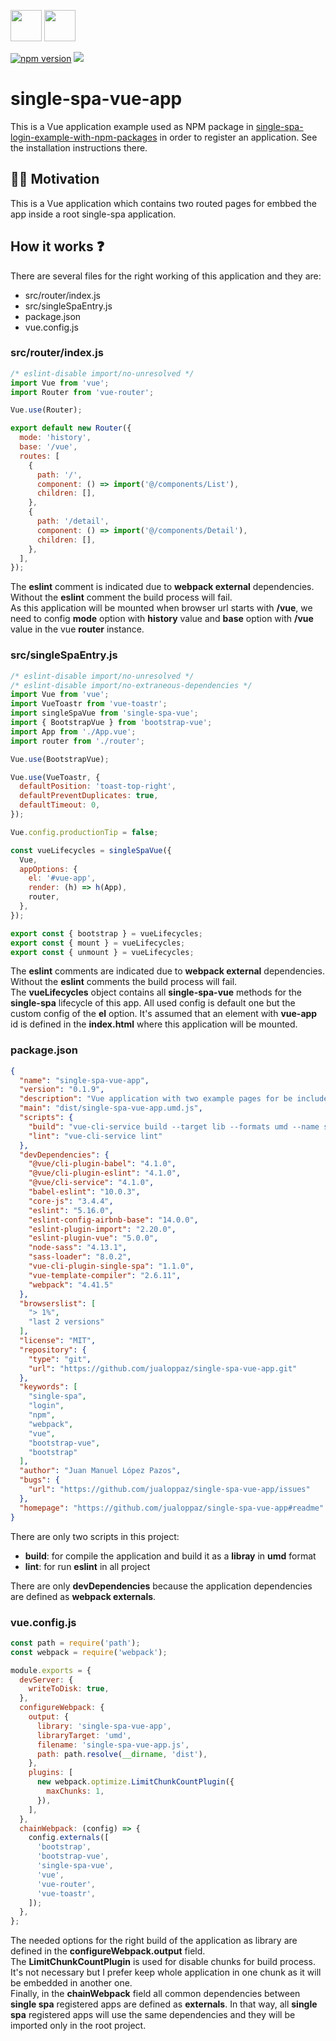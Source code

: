 <p float="left">
  <img src="https://single-spa.js.org/img/logo-white-bgblue.svg" width="50" height="50">
  <img src="https://vuejs.org/images/logo.png" width="50" height="50">
</p>

[![npm version](https://img.shields.io/npm/v/single-spa-vue-app.svg?style=flat-square)](https://www.npmjs.org/package/single-spa-vue-app)
[![](https://data.jsdelivr.com/v1/package/npm/single-spa-vue-app/badge)](https://www.jsdelivr.com/package/npm/single-spa-vue-app)

# single-spa-vue-app

This is a Vue application example used as NPM package in [single-spa-login-example-with-npm-packages](https://github.com/jualoppaz/single-spa-login-example-with-npm-packages) in order to register an application. See the installation instructions there.

## ✍🏻 Motivation

This is a Vue application which contains two routed pages for embbed the app inside a root single-spa application.

## How it works ❓

There are several files for the right working of this application and they are:

- src/router/index.js
- src/singleSpaEntry.js
- package.json
- vue.config.js

### src/router/index.js

```javascript
/* eslint-disable import/no-unresolved */
import Vue from 'vue';
import Router from 'vue-router';

Vue.use(Router);

export default new Router({
  mode: 'history',
  base: '/vue',
  routes: [
    {
      path: '/',
      component: () => import('@/components/List'),
      children: [],
    },
    {
      path: '/detail',
      component: () => import('@/components/Detail'),
      children: [],
    },
  ],
});
```

The **eslint** comment is indicated due to **webpack external** dependencies. Without the **eslint** comment the build process will fail.\
As this application will be mounted when browser url starts with **/vue**, we need to config **mode** option with **history** value and **base** option with **/vue** value in the vue **router** instance.

### src/singleSpaEntry.js

```javascript
/* eslint-disable import/no-unresolved */
/* eslint-disable import/no-extraneous-dependencies */
import Vue from 'vue';
import VueToastr from 'vue-toastr';
import singleSpaVue from 'single-spa-vue';
import { BootstrapVue } from 'bootstrap-vue';
import App from './App.vue';
import router from './router';

Vue.use(BootstrapVue);

Vue.use(VueToastr, {
  defaultPosition: 'toast-top-right',
  defaultPreventDuplicates: true,
  defaultTimeout: 0,
});

Vue.config.productionTip = false;

const vueLifecycles = singleSpaVue({
  Vue,
  appOptions: {
    el: '#vue-app',
    render: (h) => h(App),
    router,
  },
});

export const { bootstrap } = vueLifecycles;
export const { mount } = vueLifecycles;
export const { unmount } = vueLifecycles;
```

The **eslint** comments are indicated due to **webpack external** dependencies. Without the **eslint** comments the build process will fail.\
The **vueLifecycles** object contains all **single-spa-vue** methods for the **single-spa** lifecycle of this app. All used config is default one but the custom config of the **el** option. It's assumed that an element with **vue-app** id is defined in the **index.html** where this application will be mounted.

### package.json

```json
{
  "name": "single-spa-vue-app",
  "version": "0.1.9",
  "description": "Vue application with two example pages for be included in a single-spa application as registered app.",
  "main": "dist/single-spa-vue-app.umd.js",
  "scripts": {
    "build": "vue-cli-service build --target lib --formats umd --name single-spa-vue-app src/singleSpaEntry.js",
    "lint": "vue-cli-service lint"
  },
  "devDependencies": {
    "@vue/cli-plugin-babel": "4.1.0",
    "@vue/cli-plugin-eslint": "4.1.0",
    "@vue/cli-service": "4.1.0",
    "babel-eslint": "10.0.3",
    "core-js": "3.4.4",
    "eslint": "5.16.0",
    "eslint-config-airbnb-base": "14.0.0",
    "eslint-plugin-import": "2.20.0",
    "eslint-plugin-vue": "5.0.0",
    "node-sass": "4.13.1",
    "sass-loader": "8.0.2",
    "vue-cli-plugin-single-spa": "1.1.0",
    "vue-template-compiler": "2.6.11",
    "webpack": "4.41.5"
  },
  "browserslist": [
    "> 1%",
    "last 2 versions"
  ],
  "license": "MIT",
  "repository": {
    "type": "git",
    "url": "https://github.com/jualoppaz/single-spa-vue-app.git"
  },
  "keywords": [
    "single-spa",
    "login",
    "npm",
    "webpack",
    "vue",
    "bootstrap-vue",
    "bootstrap"
  ],
  "author": "Juan Manuel López Pazos",
  "bugs": {
    "url": "https://github.com/jualoppaz/single-spa-vue-app/issues"
  },
  "homepage": "https://github.com/jualoppaz/single-spa-vue-app#readme"
}
```

There are only two scripts in this project:

- **build**: for compile the application and build it as a **libray** in **umd** format
- **lint**: for run **eslint** in all project

There are only **devDependencies** because the application dependencies are defined as **webpack externals**.

### vue.config.js

```javascript
const path = require('path');
const webpack = require('webpack');

module.exports = {
  devServer: {
    writeToDisk: true,
  },
  configureWebpack: {
    output: {
      library: 'single-spa-vue-app',
      libraryTarget: 'umd',
      filename: 'single-spa-vue-app.js',
      path: path.resolve(__dirname, 'dist'),
    },
    plugins: [
      new webpack.optimize.LimitChunkCountPlugin({
        maxChunks: 1,
      }),
    ],
  },
  chainWebpack: (config) => {
    config.externals([
      'bootstrap',
      'bootstrap-vue',
      'single-spa-vue',
      'vue',
      'vue-router',
      'vue-toastr',
    ]);
  },
};
```

The needed options for the right build of the application as library are defined in the **configureWebpack.output** field.\
The **LimitChunkCountPlugin** is used for disable chunks for build process. It's not necessary but I prefer keep whole application in one chunk as it will be embedded in another one.\
Finally, in the **chainWebpack** field all common dependencies between **single spa** registered apps are defined as **externals**. In that way, all **single spa** registered apps will use the same dependencies and they will be imported only in the root project.
